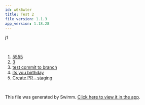 ```yaml
---
id: w6k6wter
title: Test 2
file_version: 1.1.3
app_version: 1.18.28
---
```


<!-- Intro - Do not remove this comment -->
j1

<br/>

<!-- Steps - Do not remove this comment -->
1. [5555](5555.0rswcnca.sw.md)
2. [3](3.3hdgaazn.sw.md)
3. [test commit to branch](test-commit-to-branch.10obx.sw.md)
4. [its you birthday](its-you-birthday.124mj6e8.sw.md)
5. [Create PR - staging](create-pr-staging.42oy5.sw.md)


<br/>

This file was generated by Swimm. [Click here to view it in the app](http://localhost:5000/repos/Z2l0aHViJTNBJTNBc3ItZXh0ZW5zaW9uJTNBJTNBZG91ZWs=/playlists/w6k6wter).
